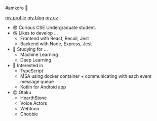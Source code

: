 

#amkoro 🐰

<p>
  <a href="https://www.notion.so/amkorousagi-7ea15f84606a43ab8088a737d57e802f">my profile</a>
  <a href="https://amkorousagi-money.tistory.com/">my blog</a>
  <a href="https://www.notion.so/CV-English-bff112a3d60d4395b364c85c9996e82d">my cv</a>
</p>

- 😎 Curious CSE Undergraduate student.
- 😘 Likes to develop ...
    - Frontend with React, Recoil, Jest
    - Backend with Node, Express, Jest
- 🧐 Studying for ...
    - Machine Learning
    - Deep Learning
- 🤔 Interested in
    - TypeScript
    - MSA using docker container + communicating with each event message queue
    - Kotlin for Android app
- 😍 Otaku
    - HearthStone
    - Voice Actors
    - Webtoon
    - Choobie

<!--
**amkorousagi/amkorousagi** is a ✨ _special_ ✨ repository because its `README.md` (this file) appears on your GitHub profile.

Here are some ideas to get you started:

- 🔭 I’m currently working on ...
- 🌱 I’m currently learning ...
- 👯 I’m looking to collaborate on ...
- 🤔 I’m looking for help with ...
- 💬 Ask me about ...
- 📫 How to reach me: ...
- 😄 Pronouns: ...
- ⚡ Fun fact: ...
-->
